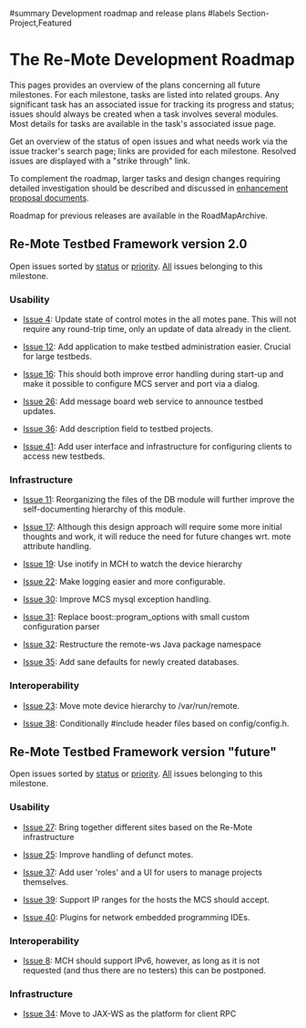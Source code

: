 ﻿#summary Development roadmap and release plans
#labels Section-Project,Featured

# The Re-Mote Development Roadmap #

This pages provides an overview of the plans concerning all future milestones.  For each milestone, tasks are listed into related groups. Any significant task has an associated issue for tracking its progress and status; issues should always be created when a task involves several modules. Most details for tasks are available in the task's associated issue page.

Get an overview of the status of open issues and what needs work via the issue tracker's search page; links are provided for each milestone. Resolved issues are displayed with a "strike through" link.

To complement the roadmap, larger tasks and design changes requiring detailed investigation should be described and discussed in [enhancement proposal documents](http://code.google.com/p/remote-testbed/w/list?can=2&q=label%3ASection-Proposal&sort=pagename&colspec=PageName+Summary+Type+Status+RevNum+ChangedBy+Changed).

Roadmap for previous releases are available in the RoadMapArchive.

## Re-Mote Testbed Framework version 2.0 ##

Open issues sorted by [status](http://code.google.com/p/remote-testbed/issues/list?q=label:milestone-release2.0&can=2&x=component&y=status&mode=grid) or [priority](http://code.google.com/p/remote-testbed/issues/list?q=label:milestone-release2.0&can=2&x=component&y=priority&mode=grid). [All](http://code.google.com/p/remote-testbed/issues/list?q=label:milestone-release2.0&can=1) issues belonging to this milestone.

### Usability ###

  * [Issue 4](https://code.google.com/p/remote-testbed/issues/detail?id=4): Update state of control motes in the all motes pane. This will not require any round-trip time, only an update of data already in the client.

  * [Issue 12](https://code.google.com/p/remote-testbed/issues/detail?id=12): Add application to make testbed administration easier. Crucial for large testbeds.

  * [Issue 16](https://code.google.com/p/remote-testbed/issues/detail?id=16): This should both improve error handling during start-up and make it possible to configure MCS server and port via a dialog.

  * [Issue 26](https://code.google.com/p/remote-testbed/issues/detail?id=26): Add message board web service to announce testbed updates.

  * [Issue 36](https://code.google.com/p/remote-testbed/issues/detail?id=36): Add description field to testbed projects.

  * [Issue 41](https://code.google.com/p/remote-testbed/issues/detail?id=41): Add user interface and infrastructure for configuring clients to access new testbeds.

### Infrastructure ###

  * [Issue 11](https://code.google.com/p/remote-testbed/issues/detail?id=11): Reorganizing the files of the DB module will further improve the self-documenting hierarchy of this module.

  * [Issue 17](https://code.google.com/p/remote-testbed/issues/detail?id=17): Although this design approach will require some more initial thoughts and work, it will reduce the need for future changes wrt. mote attribute handling.

  * [Issue 19](https://code.google.com/p/remote-testbed/issues/detail?id=19): Use inotify in MCH to watch the device hierarchy

  * [Issue 22](https://code.google.com/p/remote-testbed/issues/detail?id=22): Make logging easier and more configurable.

  * [Issue 30](https://code.google.com/p/remote-testbed/issues/detail?id=30): Improve MCS mysql exception handling.

  * [Issue 31](https://code.google.com/p/remote-testbed/issues/detail?id=31): Replace boost::program\_options with small custom configuration parser

  * [Issue 32](https://code.google.com/p/remote-testbed/issues/detail?id=32): Restructure the remote-ws Java package namespace

  * [Issue 35](https://code.google.com/p/remote-testbed/issues/detail?id=35): Add sane defaults for newly created databases.

### Interoperability ###

  * [Issue 23](https://code.google.com/p/remote-testbed/issues/detail?id=23): Move mote device hierarchy to /var/run/remote.

  * [Issue 38](https://code.google.com/p/remote-testbed/issues/detail?id=38): Conditionally #include header files based on config/config.h.

## Re-Mote Testbed Framework version "future" ##

Open issues sorted by [status](http://code.google.com/p/remote-testbed/issues/list?q=label:milestone-future&can=2&x=component&y=status&mode=grid) or [priority](http://code.google.com/p/remote-testbed/issues/list?q=label:milestone-future&can=2&x=component&y=priority&mode=grid). [All](http://code.google.com/p/remote-testbed/issues/list?q=label:milestone-future&can=1) issues belonging to this milestone.

### Usability ###

  * [Issue 27](https://code.google.com/p/remote-testbed/issues/detail?id=27): Bring together different sites based on the Re-Mote infrastructure

  * [Issue 25](https://code.google.com/p/remote-testbed/issues/detail?id=25): Improve handling of defunct motes.

  * [Issue 37](https://code.google.com/p/remote-testbed/issues/detail?id=37): Add user 'roles' and a UI for users to manage projects themselves.

  * [Issue 39](https://code.google.com/p/remote-testbed/issues/detail?id=39): Support IP ranges for the hosts the MCS should accept.

  * [Issue 40](https://code.google.com/p/remote-testbed/issues/detail?id=40): Plugins for network embedded programming IDEs.

### Interoperability ###

  * [Issue 8](https://code.google.com/p/remote-testbed/issues/detail?id=8): MCH should support IPv6, however, as long as it is not requested (and thus there are no testers) this can be postponed.

### Infrastructure ###

  * [Issue 34](https://code.google.com/p/remote-testbed/issues/detail?id=34): Move to JAX-WS as the platform for client RPC